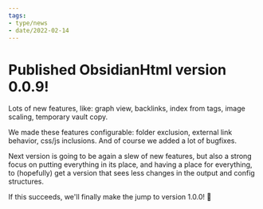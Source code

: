 ```yaml
---
tags:
- type/news
- date/2022-02-14
---
```


# Published ObsidianHtml version 0.0.9!
Lots of new features, like: graph view, backlinks, index from tags, image scaling, temporary vault copy. 

We made these features configurable: folder exclusion, external link behavior, css/js inclusions. And of course we added a lot of bugfixes.

Next version is going to be again a slew of new features, but also a strong focus on putting everything in its place, and having a place for everything, to (hopefully) get a version that sees less changes in the output and config structures.

If this succeeds, we'll finally make the jump to version 1.0.0! 🎉